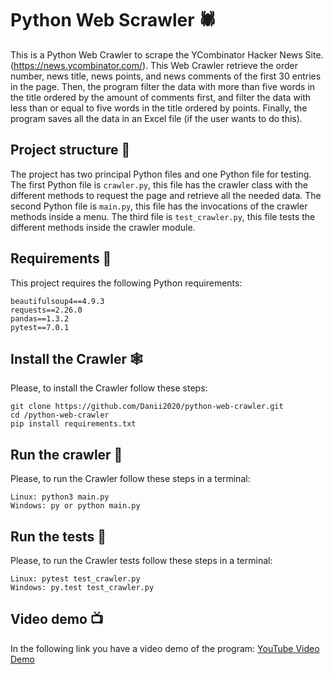 # Python Web Scrawler 🕷️
This is a Python Web Crawler to scrape the YCombinator Hacker News Site. (https://news.ycombinator.com/).
This Web Crawler retrieve the order number, news title, news points, and news comments of the first 30 entries in the page.
Then, the program filter the data with more than five words in the title ordered by the amount of comments first, and filter the data with less than or equal to five words in the title ordered by points.
Finally, the program saves all the data in an Excel file (if the user wants to do this).
## Project structure 🌲
The project has two principal Python files and one Python file for testing.
The first Python file is `crawler.py`, this file has the crawler class with the different methods to request the page and retrieve all the needed data.
The second Python file is `main.py`, this file has the invocations of the crawler methods inside a menu.
The third file is `test_crawler.py`, this file tests the different methods inside the crawler module.
## Requirements 👣
This project requires the following Python requirements:
```
beautifulsoup4==4.9.3
requests==2.26.0
pandas==1.3.2
pytest==7.0.1
```
## Install the Crawler 🕸️
Please, to install the Crawler follow these steps:
```
git clone https://github.com/Danii2020/python-web-crawler.git
cd /python-web-crawler
pip install requirements.txt
```
## Run the crawler 🏃
Please, to run the Crawler follow these steps in a terminal:
```
Linux: python3 main.py
Windows: py or python main.py
```
## Run the tests 📄
Please, to run the Crawler tests follow these steps in a terminal:
```
Linux: pytest test_crawler.py
Windows: py.test test_crawler.py
```
## Video demo 📺
In the following link you have a video demo of the program:
[YouTube Video Demo](https://youtu.be/bA8toajG_xs)
